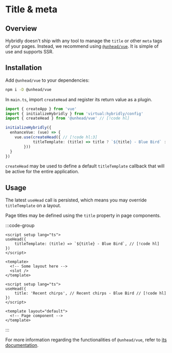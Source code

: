 # Title & meta

## Overview

Hybridly doesn't ship with any tool to manage the `title` or other `meta` tags of your pages. Instead, we recommend using [`@unhead/vue`](https://unhead.unjs.io/). It is simple of use and supports SSR.

## Installation

Add `@unhead/vue` to your dependencies:

```bash
npm i -D @unhead/vue
```

In `main.ts`, import `createHead` and register its return value as a plugin.

```ts
import { createApp } from 'vue'
import { initializeHybridly } from 'virtual:hybridly/config'
import { createHead } from '@unhead/vue' // [!code hl]

initializeHybridly({
  enhanceVue: (vue) => {
    vue.use(createHead({ // [!code hl:3]
			titleTemplate: (title) => title ? `${title} - Blue Bird` : 'Blue Bird',
		})) 
  }
})
```

`createHead` may be used to define a default `titleTemplate` callback that will be active for the entire application.

## Usage

The latest `useHead` call is persisted, which means you may override `titleTemplate` on a layout. 

Page titles may be defined using the `title` property in page components.

:::code-group
```vue [layouts/default.vue]
<script setup lang="ts">
useHead({
	titleTemplate: (title) => `${title} - Blue Bird`, // [!code hl]
})
</script>

<template>
  <!-- Some layout here -->
  <slot />
</template>
```

```vue [chirps/index.vue]
<script setup lang="ts">
useHead({
	title: 'Recent chirps', // Recent chirps - Blue Bird // [!code hl]
})
</script>

<template layout="default">
  <!-- Page component -->
</template>
```
:::

For more information regarding the functionalities of `@unhead/vue`, refer to [its documentation](https://unhead.unjs.io/usage/composables/use-head).
